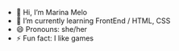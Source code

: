 - 👋 Hi, I’m Marina Melo
- 🌱 I’m currently learning FrontEnd / HTML, CSS
- 😄 Pronouns: she/her
- ⚡ Fun fact: I like games

<!---
marinarockz/marinarockz is a ✨ special ✨ repository because its `README.md` (this file) appears on your GitHub profile.
You can click the Preview link to take a look at your changes.
--->
